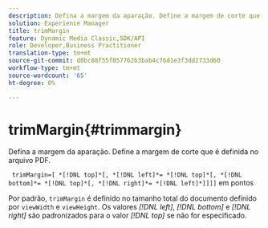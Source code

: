 ```yaml
---
description: Defina a margem da aparação. Define a margem de corte que é definida no arquivo PDF.
solution: Experience Manager
title: trimMargin
feature: Dynamic Media Classic,SDK/API
role: Developer,Business Practitioner
translation-type: tm+mt
source-git-commit: d0bc88f55f857762b3bab4c76d1e3f3dd2733d60
workflow-type: tm+mt
source-wordcount: '65'
ht-degree: 0%

---
```



# trimMargin{#trimmargin}

Defina a margem da aparação. Define a margem de corte que é definida no arquivo PDF.

` trimMargin=[ *[!DNL top]*[, *[!DNL left]*= *[!DNL top]*[, *[!DNL bottom]*= *[!DNL top]*[, *[!DNL right]*= *[!DNL left]*]]]]` em pontos

Por padrão, `trimMargin` é definido no tamanho total do documento definido por `viewWidth` e `viewHeight`. Os valores *[!DNL left]*, *[!DNL bottom]* e *[!DNL right]* são padronizados para o valor *[!DNL top]* se não for especificado.
